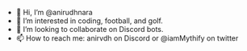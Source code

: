 - 👋 Hi, I’m @anirudhnara
- 👀 I’m interested in coding, football, and golf.
- 💞️ I’m looking to collaborate on Discord bots.
- 📫 How to reach me: anirvdh on Discord or @iamMythify on twitter

<!---
anirudhnara/anirudhnara is a ✨ special ✨ repository because its `README.md` (this file) appears on your GitHub profile.
You can click the Preview link to take a look at your changes.
--->
